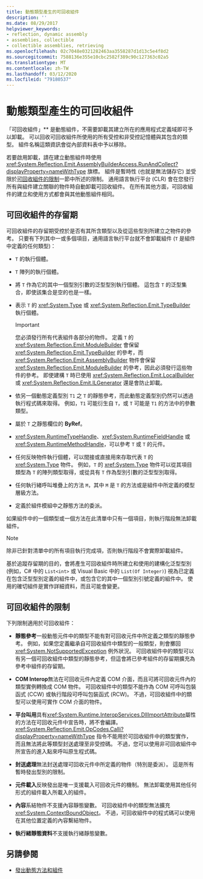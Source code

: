 ```yaml
---
title: 動態類型產生的可回收組件
description: ''
ms.date: 08/29/2017
helpviewer_keywords:
- reflection, dynamic assembly
- assemblies, collectible
- collectible assemblies, retrieving
ms.openlocfilehash: 02c7048e0321282463aa3558287d1d13c5e4f8d2
ms.sourcegitcommit: 7588136e355e10cbc2582f389c90c127363c02a5
ms.translationtype: MT
ms.contentlocale: zh-TW
ms.lasthandoff: 03/12/2020
ms.locfileid: "79180537"
---
```

# <a name="collectible-assemblies-for-dynamic-type-generation"></a>動態類型產生的可回收組件

「可回收組件」** 是動態組件，不需要卸載其建立所在的應用程式定義域即可予以卸載。 可以回收可回收組件所使用的所有受控和非受控記憶體與其包含的類型。 組件名稱這類資訊會從內部資料表中予以移除。

若要啟用卸載，請在建立動態組件時使用 <xref:System.Reflection.Emit.AssemblyBuilderAccess.RunAndCollect?displayProperty=nameWithType> 旗標。 組件是暫時性 (也就是無法儲存它) 並受限於[可回收組件的限制](#restrictions-on-collectible-assemblies)一節中所述的限制。 通用語言執行平台 (CLR) 會在您發行所有與組件建立關聯的物件時自動卸載可回收組件。 在所有其他方面，可回收組件的建立和使用方式都會與其他動態組件相同。

## <a name="lifetime-of-collectible-assemblies"></a>可回收組件的存留期

可回收組件的存留期受控於是否有其所含類型以及從這些型別所建立之物件的參考。 只要有下列其中一或多個項目，通用語言執行平台就不會卸載組件 (`T` 是組件中定義的任何類型)：

- `T` 的執行個體。

- `T` 陣列的執行個體。

- 將 `T` 作為它的其中一個型別引數的泛型型別執行個體。 這包含 `T` 的泛型集合，即使該集合是空的也是一樣。

- 表示 `T` 的 <xref:System.Type> 或 <xref:System.Reflection.Emit.TypeBuilder> 執行個體。

   > [!IMPORTANT]
   > 您必須發行所有代表組件各部分的物件。 定義 `T` 的 <xref:System.Reflection.Emit.ModuleBuilder> 會保留 <xref:System.Reflection.Emit.TypeBuilder> 的參考，而 <xref:System.Reflection.Emit.AssemblyBuilder> 物件會保留 <xref:System.Reflection.Emit.ModuleBuilder> 的參考，因此必須發行這些物件的參考。 即使建構 `T` 時已使用 <xref:System.Reflection.Emit.LocalBuilder> 或 <xref:System.Reflection.Emit.ILGenerator> 還是會防止卸載。

- 依另一個動態定義型別 `T1` 之 `T` 的靜態參考，而此動態定義型別仍然可以透過執行程式碼來取得。 例如，`T1` 可能衍生自 `T`，或 `T` 可能是 `T1` 的方法中的參數類型。

- 屬於 `T` 之靜態欄位的 **ByRef**。

- <xref:System.RuntimeTypeHandle>、<xref:System.RuntimeFieldHandle> 或 <xref:System.RuntimeMethodHandle>，可以參考 `T` 或 `T` 的元件。

- 任何反映物件執行個體，可以間接或直接用來存取代表 `T` 的 <xref:System.Type> 物件。 例如，`T` 的 <xref:System.Type> 物件可以從其項目類型為 `T` 的陣列類型取得，或從具有 `T` 作為型別引數的泛型型別取得。

- 任何執行緒呼叫堆疊上的方法 `M`，其中 `M` 是 `T` 的方法或是組件中所定義的模型層級方法。

- 定義於組件模組中之靜態方法的委派。

如果組件中的一個類型或一個方法在此清單中只有一個項目，則執行階段無法卸載組件。

> [!NOTE]
> 除非已針對清單中的所有項目執行完成項，否則執行階段不會實際卸載組件。

基於追蹤存留期的目的，會將產生可回收組件時所建立和使用的建構化泛型型別 (例如，C# 中的 `List<int>` 或 Visual Basic 中的 `List(Of Integer)`) 視為已定義在包含泛型型別定義的組件中，或包含它的其中一個型別引號定義的組件中。 使用的確切組件是實作詳細資料，而且可能會變更。

## <a name="restrictions-on-collectible-assemblies"></a>可回收組件的限制

下列限制適用於可回收組件：

- **靜態參考**一般動態元件中的類型不能有對可回收元件中所定義之類型的靜態參考。 例如，如果您定義繼承自可回收組件中類型的一般類型，則會擲回 <xref:System.NotSupportedException> 例外狀況。 可回收組件中的類型可以有另一個可回收組件中類型的靜態參考，但這會將已參考組件的存留期擴充為參考中組件的存留期。

- **COM Interop**無法在可回收元件內定義 COM 介面，而且可將可回收元件內的類型實例轉換成 COM 物件。 可回收組件中的類型不能作為 COM 可呼叫包裝函式 (CCW) 或執行階段可呼叫包裝函式 (RCW)。 不過，可回收組件中的類型可以使用可實作 COM 介面的物件。

- **平台叫用**具有<xref:System.Runtime.InteropServices.DllImportAttribute>屬性的方法在可回收元件中宣告時，將不會編譯。 <xref:System.Reflection.Emit.OpCodes.Calli?displayProperty=nameWithType> 指令不能用於可回收組件中的類型實作，而且無法將此等類型封送處理至非受控碼。 不過，您可以使用非可回收組件中所宣告的進入點來呼叫原生程式碼。

- **封送處理**無法封送處理可回收元件中所定義的物件（特別是委派）。 這是所有暫時發出型別的限制。

- **元件載入**反映發出是唯一支援載入可回收元件的機制。 無法卸載使用其他任何形式的組件載入所載入的組件。

- **內容**系結物件不支援內容靜態變數。 可回收組件中的類型無法擴充 <xref:System.ContextBoundObject>。 不過，可回收組件中的程式碼可以使用在其他位置定義的內容繫結物件。

- **執行緒靜態資料**不支援執行緒靜態變數。

## <a name="see-also"></a>另請參閱

- [發出動態方法和組件](emitting-dynamic-methods-and-assemblies.md)
